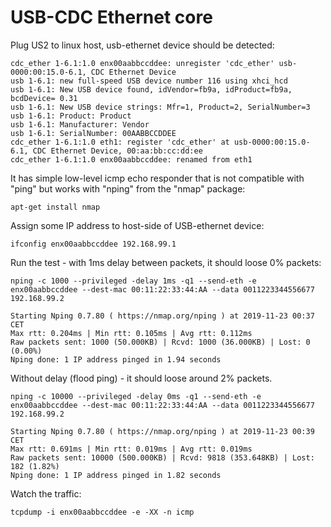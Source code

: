 # USB-CDC Ethernet core

Plug US2 to linux host, usb-ethernet device should be detected:

    cdc_ether 1-6.1:1.0 enx00aabbccddee: unregister 'cdc_ether' usb-0000:00:15.0-6.1, CDC Ethernet Device
    usb 1-6.1: new full-speed USB device number 116 using xhci_hcd
    usb 1-6.1: New USB device found, idVendor=fb9a, idProduct=fb9a, bcdDevice= 0.31
    usb 1-6.1: New USB device strings: Mfr=1, Product=2, SerialNumber=3
    usb 1-6.1: Product: Product
    usb 1-6.1: Manufacturer: Vendor
    usb 1-6.1: SerialNumber: 00AABBCCDDEE
    cdc_ether 1-6.1:1.0 eth1: register 'cdc_ether' at usb-0000:00:15.0-6.1, CDC Ethernet Device, 00:aa:bb:cc:dd:ee
    cdc_ether 1-6.1:1.0 enx00aabbccddee: renamed from eth1

It has simple low-level icmp echo responder that is
not compatible with "ping" but
works with "nping" from the "nmap" package:

    apt-get install nmap

Assign some IP address to host-side of USB-ethernet device:

    ifconfig enx00aabbccddee 192.168.99.1    

Run the test - with 1ms delay between packets, it should loose 0% packets:

    nping -c 1000 --privileged -delay 1ms -q1 --send-eth -e enx00aabbccddee --dest-mac 00:11:22:33:44:AA --data 0011223344556677  192.168.99.2

    Starting Nping 0.7.80 ( https://nmap.org/nping ) at 2019-11-23 00:37 CET
    Max rtt: 0.204ms | Min rtt: 0.105ms | Avg rtt: 0.112ms
    Raw packets sent: 1000 (50.000KB) | Rcvd: 1000 (36.000KB) | Lost: 0 (0.00%)
    Nping done: 1 IP address pinged in 1.94 seconds

Without delay (flood ping) - it should loose around 2% packets.

    nping -c 10000 --privileged -delay 0ms -q1 --send-eth -e enx00aabbccddee --dest-mac 00:11:22:33:44:AA --data 0011223344556677  192.168.99.2

    Starting Nping 0.7.80 ( https://nmap.org/nping ) at 2019-11-23 00:39 CET
    Max rtt: 0.691ms | Min rtt: 0.019ms | Avg rtt: 0.019ms
    Raw packets sent: 10000 (500.000KB) | Rcvd: 9818 (353.648KB) | Lost: 182 (1.82%)
    Nping done: 1 IP address pinged in 1.82 seconds

Watch the traffic:

    tcpdump -i enx00aabbccddee -e -XX -n icmp

